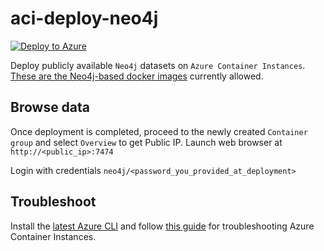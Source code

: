 # aci-deploy-neo4j
[![Deploy to Azure](http://azuredeploy.net/deploybutton.png)](https://azuredeploy.net/)

Deploy publicly available `Neo4j` datasets on `Azure Container Instances`. [These are the Neo4j-based docker images](https://github.com/syedhassaanahmed/aci-deploy-neo4j/blob/master/azuredeploy.json#L8) currently allowed.

## Browse data
Once deployment is completed, proceed to the newly created `Container group` and select `Overview` to get Public IP. Launch web browser at `http://<public_ip>:7474` 

Login with credentials `neo4j/<password_you_provided_at_deployment>`

## Troubleshoot
Install the [latest Azure CLI](https://docs.microsoft.com/en-us/cli/azure/install-azure-cli?view=azure-cli-latest) and follow [this guide](https://docs.microsoft.com/en-us/azure/container-instances/container-instances-troubleshooting) for troubleshooting Azure Container Instances.